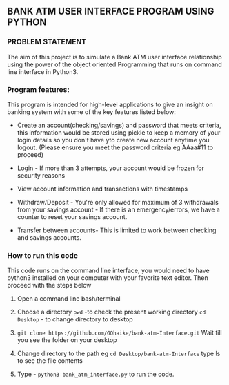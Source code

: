 ## BANK ATM USER INTERFACE PROGRAM USING PYTHON

### PROBLEM STATEMENT

The aim of this project is to simulate a Bank ATM user interface relationship using the power of the object oriented Programming that runs on command line interface in Python3.

### Program features:
This program is intended for high-level applications to give an insight on banking system with some of the key features listed below:

- Create an account(checking/savings) and password that meets criteria, this information would be stored  using pickle to keep   a memory of your login details so you don't have yto create new account anytime you logout. (Please ensure you meet the     password criteria eg AAaa#11 to proceed)

- Login - If more than 3 attempts, your account would be frozen for security reasons

- View account information and transactions with timestamps 

- Withdraw/Deposit - You're only allowed for maximum of 3 withdrawals from your savings account - If there is an emergency/errors, we have a counter to reset your savings account.

- Transfer between accounts- This is limited to work between checking and savings accounts.

### How to run this code
This code runs on the command line interface, you would need to have python3 installed on your computer with your favorite text editor. Then proceed with the steps below

1. Open a command line bash/terminal

2. Choose a directory 
  `pwd` -to check the present working directory
  `cd Desktop` - to change directory to desktop
  
3. `git clone https://github.com/GOhaike/bank-atm-Interface.git`
   Wait till you see the folder on your desktop
   
4. Change directory to the path eg `cd Desktop/bank-atm-Interface`
    type ls to see the file contents
5. Type - `python3 bank_atm_interface.py` to run the code.

